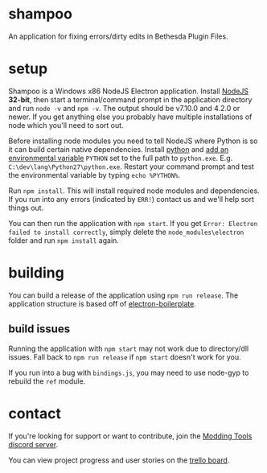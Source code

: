 # shampoo
An application for fixing errors/dirty edits in Bethesda Plugin Files.

# setup
Shampoo is a Windows x86 NodeJS Electron application.  Install [NodeJS](https://nodejs.org/en/download/current/) **32-bit**, then start a terminal/command prompt in the application directory and run `node -v` and `npm -v`.  The output should be v7.10.0 and 4.2.0 or newer.  If you get anything else you probably have multiple installations of node which you'll need to sort out.  

Before installing node modules you need to tell NodeJS where Python is so it can build certain native dependencies.  Install [python](https://www.python.org/downloads/windows/) and [add an environmental variable](https://kb.wisc.edu/cae/page.php?id=24500) `PYTHON` set to the full path to `python.exe`.  E.g. `C:\dev\lang\Python27\python.exe`.  Restart your command prompt and test the environmental variable by typing `echo %PYTHON%`.

Run `npm install`.  This will install required node modules and dependencies.  If you run into any errors (indicated by `ERR!`) contact us and we'll help sort things out.

You can then run the application with `npm start`.  If you get `Error: Electron failed to install correctly`, simply delete the `node_modules\electron` folder and run `npm install` again.

# building
You can build a release of the application using `npm run release`.  The application structure is based off of [electron-boilerplate](https://github.com/szwacz/electron-boilerplate).  

## build issues
Running the application with `npm start` may not work due to directory/dll issues.  Fall back to `npm run release` if `npm start` doesn't work for you.

If you run into a bug with `bindings.js`, you may need to use node-gyp to rebuild the `ref` module.

# contact
If you're looking for support or want to contribute, join the [Modding Tools discord server](https://discord.gg/GUfRdpT).

You can view project progress and user stories on the [trello board](https://trello.com/b/CPX0FReQ/shampoo-plugin-cleaner).
